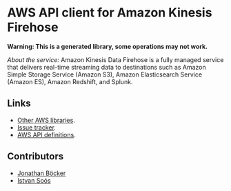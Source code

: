# AWS API client for Amazon Kinesis Firehose

**Warning: This is a generated library, some operations may not work.**

*About the service:*
Amazon Kinesis Data Firehose is a fully managed service that delivers
real-time streaming data to destinations such as Amazon Simple Storage
Service (Amazon S3), Amazon Elasticsearch Service (Amazon ES), Amazon
Redshift, and Splunk.

## Links

- [Other AWS libraries](https://github.com/agilord/aws_client/tree/master/generated).
- [Issue tracker](https://github.com/agilord/aws_client/issues).
- [AWS API definitions](https://github.com/aws/aws-sdk-js/tree/master/apis).

## Contributors

- [Jonathan Böcker](https://github.com/Schwusch)
- [Istvan Soós](https://github.com/isoos)

